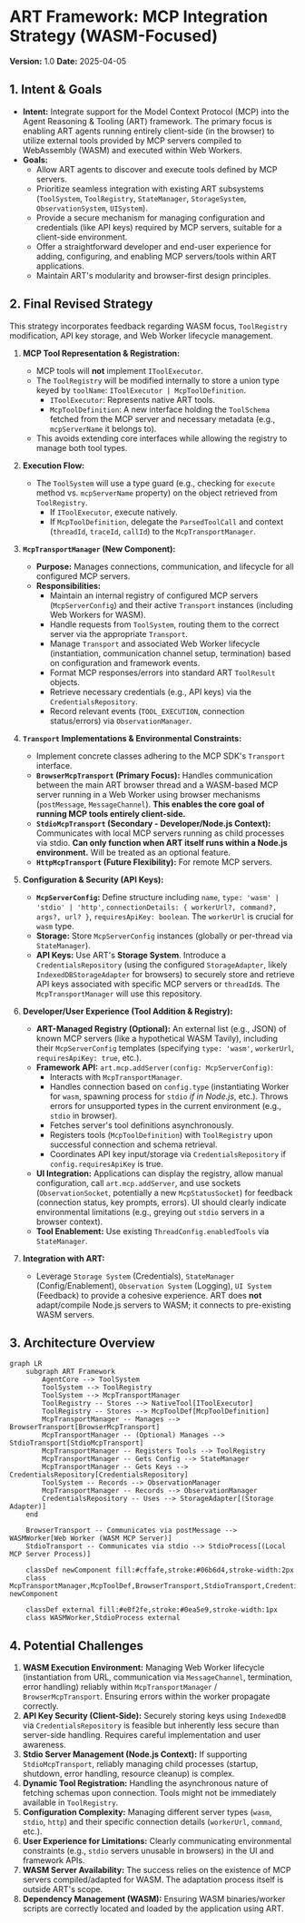 # ART Framework: MCP Integration Strategy (WASM-Focused)

**Version:** 1.0
**Date:** 2025-04-05

## 1. Intent & Goals

*   **Intent:** Integrate support for the Model Context Protocol (MCP) into the Agent Reasoning & Tooling (ART) framework. The primary focus is enabling ART agents running entirely client-side (in the browser) to utilize external tools provided by MCP servers compiled to WebAssembly (WASM) and executed within Web Workers.
*   **Goals:**
    *   Allow ART agents to discover and execute tools defined by MCP servers.
    *   Prioritize seamless integration with existing ART subsystems (`ToolSystem`, `ToolRegistry`, `StateManager`, `StorageSystem`, `ObservationSystem`, `UISystem`).
    *   Provide a secure mechanism for managing configuration and credentials (like API keys) required by MCP servers, suitable for a client-side environment.
    *   Offer a straightforward developer and end-user experience for adding, configuring, and enabling MCP servers/tools within ART applications.
    *   Maintain ART's modularity and browser-first design principles.

## 2. Final Revised Strategy

This strategy incorporates feedback regarding WASM focus, `ToolRegistry` modification, API key storage, and Web Worker lifecycle management.

1.  **MCP Tool Representation & Registration:**
    *   MCP tools will **not** implement `IToolExecutor`.
    *   The `ToolRegistry` will be modified internally to store a union type keyed by `toolName`: `IToolExecutor | McpToolDefinition`.
        *   `IToolExecutor`: Represents native ART tools.
        *   `McpToolDefinition`: A new interface holding the `ToolSchema` fetched from the MCP server and necessary metadata (e.g., `mcpServerName` it belongs to).
    *   This avoids extending core interfaces while allowing the registry to manage both tool types.

2.  **Execution Flow:**
    *   The `ToolSystem` will use a type guard (e.g., checking for `execute` method vs. `mcpServerName` property) on the object retrieved from `ToolRegistry`.
        *   If `IToolExecutor`, execute natively.
        *   If `McpToolDefinition`, delegate the `ParsedToolCall` and context (`threadId`, `traceId`, `callId`) to the `McpTransportManager`.

3.  **`McpTransportManager` (New Component):**
    *   **Purpose:** Manages connections, communication, and lifecycle for all configured MCP servers.
    *   **Responsibilities:**
        *   Maintain an internal registry of configured MCP servers (`McpServerConfig`) and their active `Transport` instances (including Web Workers for WASM).
        *   Handle requests from `ToolSystem`, routing them to the correct server via the appropriate `Transport`.
        *   Manage `Transport` and associated Web Worker lifecycle (instantiation, communication channel setup, termination) based on configuration and framework events.
        *   Format MCP responses/errors into standard ART `ToolResult` objects.
        *   Retrieve necessary credentials (e.g., API keys) via the `CredentialsRepository`.
        *   Record relevant events (`TOOL_EXECUTION`, connection status/errors) via `ObservationManager`.

4.  **`Transport` Implementations & Environmental Constraints:**
    *   Implement concrete classes adhering to the MCP SDK's `Transport` interface.
    *   **`BrowserMcpTransport` (Primary Focus):** Handles communication between the main ART browser thread and a WASM-based MCP server running in a Web Worker using browser mechanisms (`postMessage`, `MessageChannel`). **This enables the core goal of running MCP tools entirely client-side.**
    *   **`StdioMcpTransport` (Secondary - Developer/Node.js Context):** Communicates with local MCP servers running as child processes via stdio. **Can only function when ART itself runs within a Node.js environment.** Will be treated as an optional feature.
    *   **`HttpMcpTransport` (Future Flexibility):** For remote MCP servers.

5.  **Configuration & Security (API Keys):**
    *   **`McpServerConfig`:** Define structure including `name`, `type: 'wasm' | 'stdio' | 'http'`, `connectionDetails: { workerUrl?, command?, args?, url? }`, `requiresApiKey: boolean`. The `workerUrl` is crucial for `wasm` type.
    *   **Storage:** Store `McpServerConfig` instances (globally or per-thread via `StateManager`).
    *   **API Keys:** Use ART's **Storage System**. Introduce a `CredentialsRepository` (using the configured `StorageAdapter`, likely `IndexedDBStorageAdapter` for browsers) to securely store and retrieve API keys associated with specific MCP servers or `threadId`s. The `McpTransportManager` will use this repository.

6.  **Developer/User Experience (Tool Addition & Registry):**
    *   **ART-Managed Registry (Optional):** An external list (e.g., JSON) of known MCP servers (like a hypothetical WASM Tavily), including their `McpServerConfig` templates (specifying `type: 'wasm'`, `workerUrl`, `requiresApiKey: true`, etc.).
    *   **Framework API:** `art.mcp.addServer(config: McpServerConfig)`:
        *   Interacts with `McpTransportManager`.
        *   Handles connection based on `config.type` (instantiating Worker for `wasm`, spawning process for `stdio` *if in Node.js*, etc.). Throws errors for unsupported types in the current environment (e.g., `stdio` in browser).
        *   Fetches server's tool definitions asynchronously.
        *   Registers tools (`McpToolDefinition`) with `ToolRegistry` upon successful connection and schema retrieval.
        *   Coordinates API key input/storage via `CredentialsRepository` if `config.requiresApiKey` is true.
    *   **UI Integration:** Applications can display the registry, allow manual configuration, call `art.mcp.addServer`, and use sockets (`ObservationSocket`, potentially a new `McpStatusSocket`) for feedback (connection status, key prompts, errors). UI should clearly indicate environmental limitations (e.g., greying out `stdio` servers in a browser context).
    *   **Tool Enablement:** Use existing `ThreadConfig.enabledTools` via `StateManager`.

7.  **Integration with ART:**
    *   Leverage `Storage System` (Credentials), `StateManager` (Config/Enablement), `Observation System` (Logging), `UI System` (Feedback) to provide a cohesive experience. ART does **not** adapt/compile Node.js servers to WASM; it connects to pre-existing WASM servers.

## 3. Architecture Overview

```mermaid
graph LR
    subgraph ART Framework
        AgentCore --> ToolSystem
        ToolSystem --> ToolRegistry
        ToolSystem --> McpTransportManager
        ToolRegistry -- Stores --> NativeTool[IToolExecutor]
        ToolRegistry -- Stores --> McpToolDef[McpToolDefinition]
        McpTransportManager -- Manages --> BrowserTransport[BrowserMcpTransport]
        McpTransportManager -- (Optional) Manages --> StdioTransport[StdioMcpTransport]
        McpTransportManager -- Registers Tools --> ToolRegistry
        McpTransportManager -- Gets Config --> StateManager
        McpTransportManager -- Gets Keys --> CredentialsRepository[CredentialsRepository]
        ToolSystem -- Records --> ObservationManager
        McpTransportManager -- Records --> ObservationManager
        CredentialsRepository -- Uses --> StorageAdapter[(Storage Adapter)]
    end

    BrowserTransport -- Communicates via postMessage --> WASMWorker[Web Worker (WASM MCP Server)]
    StdioTransport -- Communicates via stdio --> StdioProcess[(Local MCP Server Process)]

    classDef newComponent fill:#cffafe,stroke:#06b6d4,stroke-width:2px
    class McpTransportManager,McpToolDef,BrowserTransport,StdioTransport,CredentialsRepository newComponent

    classDef external fill:#e0f2fe,stroke:#0ea5e9,stroke-width:1px
    class WASMWorker,StdioProcess external
```

## 4. Potential Challenges

1.  **WASM Execution Environment:** Managing Web Worker lifecycle (instantiation from URL, communication via `MessageChannel`, termination, error handling) reliably within `McpTransportManager` / `BrowserMcpTransport`. Ensuring errors within the worker propagate correctly.
2.  **API Key Security (Client-Side):** Securely storing keys using `IndexedDB` via `CredentialsRepository` is feasible but inherently less secure than server-side handling. Requires careful implementation and user awareness.
3.  **Stdio Server Management (Node.js Context):** If supporting `StdioMcpTransport`, reliably managing child processes (startup, shutdown, error handling, resource cleanup) is complex.
4.  **Dynamic Tool Registration:** Handling the asynchronous nature of fetching schemas upon connection. Tools might not be immediately available in `ToolRegistry`.
5.  **Configuration Complexity:** Managing different server types (`wasm`, `stdio`, `http`) and their specific connection details (`workerUrl`, `command`, etc.).
6.  **User Experience for Limitations:** Clearly communicating environmental constraints (e.g., `stdio` servers unusable in browsers) in the UI and framework APIs.
7.  **WASM Server Availability:** The success relies on the existence of MCP servers compiled/adapted for WASM. The adaptation process itself is outside ART's scope.
8.  **Dependency Management (WASM):** Ensuring WASM binaries/worker scripts are correctly located and loaded by the application using ART.